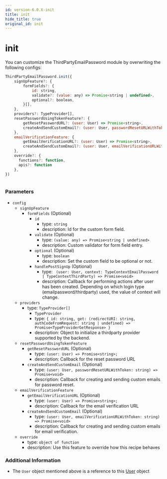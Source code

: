 ```yaml
---
id: version-6.0.X-init
title: init
hide_title: true
original_id: init
---
```


# init

You can customize the ThirdPartyEmailPassword module by overwriting the following configs:

```js
ThirdPartyEmailPassword.init({
    signUpFeature?: {
        formFields?: {
            id: string,
            validate?: (value: any) => Promise<string | undefined>,
            optional?: boolean,
        }[],
    },
    providers?: TypeProvider[],
    resetPasswordUsingTokenFeature?: {
        getResetPasswordURL?: (user: User) => Promise<string>,
        createAndSendCustomEmail?: (user: User, passwordResetURLWithToken: string) => Promise<void>
    },
    emailVerificationFeature: {
        getEmailVerificationURL?: (user: User) => Promise<string>,
        createAndSendCustomEmail?: (user: User, emailVerificationURLWithToken: string) => Promise<void>,
    },
    override?: {
      functions?: function,
      apis?: function
    },
})
        
```

### Parameters
- ``config``
  - ``signUpFeature``
    - ``formFields`` (Optional)
      - ``id``
        - type: ``string``
        - description: Id for the custom form field.
      - ``validate`` (Optional)
        - type: ``(value: any) => Promise<string | undefined>``
        - description: Custom validator for form field entry.
      - ``optional`` (Optional)
        - type: ``boolean``
        - description: Set the custom field to be optional or not.
      - ``handlePostSignUp`` (Optional)
        - type: `` (user: User, context: TypeContextEmailPassword | TypeContextThirdParty) => Promise<void>``
        - description: Callback for performing actions after user has been created. Depending on which login type (emailpassword/thirdparty) used, the value of context will change. 
  - `providers`
      - type: `TypeProvider[]`
        - `TypeProvider`
        - type: `{
                    id: string,
                    get: (redirectURI: string, authCodeFromRequest: string | undefined) => Promise<TypeProviderGetResponse>
                }`
        - description: Object to initialize a thirdparty provider supported by the backend.
  - ``resetPasswordUsingTokenFeature``
    - ``getResetPasswordURL`` (Optional)
      - type: ``(user: User) => Promise<string>;``
      - description: Callback for the reset password URL
    - ``createAndSendCustomEmail`` (Optional)
      - type: ``(user: User, passwordResetURLWithToken: string) => Promise<void>`` 
      - description: Callback for creating and sending custom emails for password reset.
  - ``emailVerificationFeature``
    - ``getEmailVerificationURL`` (Optional)
      - type: ``(user: User) => Promise<string>;``
      - description: Callback for the email verification URL
    - ``createAndSendCustomEmail`` (Optional)
      - type: ``(user: User, emailVerificationURLWithToken: string) => Promise<void>`` 
      - description: Callback for creating and sending custom emails for email verification.
  - `override`
    - type: `object of function`
    - description: Use this feature to override how this recipe behaves

### Additional Information
- The ``User`` object mentioned above is a reference to this [User](https://github.com/supertokens/core-driver-interface/wiki#third-party-email-password-user) object
